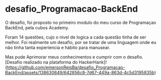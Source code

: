 # desafio_Programacao-BackEnd

O desafio, foi proposto no primeiro modulo do meu curso de Programaçao BackEnd, pela cubos Academy. 

Foram 14 questões, cujo o nivel de logíca a cada questão tinha de ser melhor.
Foi realmente um desafio, por se tratar de uma linguagem onde eu não tinha tanta experiencia e hábito para manusear. 

Mas pude Aprimorar meus conhecimentos e cumprir com o desafio. 
[Desafio realizado na plataforma do HackerHank]!(https://github.com/emersonReisBa/desafio_Programacao-BackEnd/assets/138630849/642856c8-7d67-449a-863d-4c5d3195835b)

